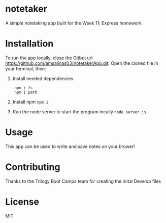 # notetaker
A simple notetaking app built for the Week 11: Express homework

# Installation
To run the app locally, close the Gitbut url https://github.com/amsalinas03/notetakerApp.git. Open the cloned file in your terminal, then:
   1. Install needed dependencies
``` npm i express
    npm i fs
    npm i path
```
   2. Install npm
``` npm i ```

   3. Run the node server to start the program locally
``` node server.js ```

# Usage 
This app can be used to write and save notes on your brower!

# Contributing
Thanks to the Trilogy Boot Camps team for creating the inital Develop files

# License
MIT

